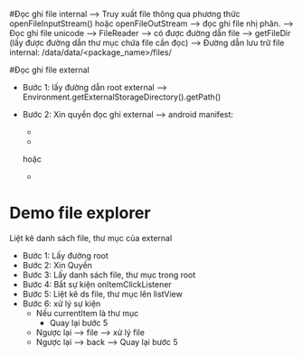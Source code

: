#Đọc ghi file internal
--> Truy xuất file thông qua phương thức openFileInputStream() hoặc openFileOutStream --> đọc ghi file nhị phân.
--> Đọc ghi file unicode --> FileReader --> có được đường dẫn file --> getFileDir (lấy được đường dẫn thư mục chứa file cần đọc)
--> Đường dẫn lưu trữ file internal: /data/data/<package_name>/files/

#Đọc ghi file external
- Bước 1: lấy đường dẫn root external --> Environment.getExternalStorageDirectory().getPath()
- Bước 2: Xin quyền đọc ghi external --> android manifest:
  + <uses-permission android:name="android.permission.WRITE_EXTERNAL_STORAGE" />
  + <uses-permission android:name="android.permission.READ_EXTERNAL_STORAGE" />
  
  hoặc
  
  + <permission-group android:name="android.permission-group.STORAGE" />

# Demo file explorer
Liệt kê danh sách file, thư mục của external
- Bước 1: Lấy đường root
- Bước 2: Xin Quyền
- Bước 3: Lấy danh sách file, thư mục trong root
- Bước 4: Bắt sự kiện onItemClickListener
- Bước 5: Liệt kê ds file, thư mục lên listView
- Bước 6: xử lý sự kiện
  + Nếu currentItem là thư mục
    + Quay lại bước 5
  + Ngược lại --> file --> xử lý file
  + Ngược lại --> back --> Quay lại bước 5
